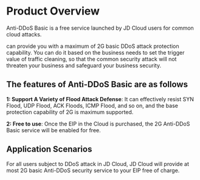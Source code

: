 # Product Overview

Anti-DDoS Basic is a free service launched by JD Cloud users for common cloud attacks. 

can provide you with a maximum of 2G basic DDoS attack protection capability. You can do it based on the business needs to set the trigger value of traffic cleaning, so that the common security attack will not threaten your business and safeguard your business security.

## The features of Anti-DDoS Basic are as follows

**1: Support A Variety of Flood Attack Defense**: It can effectively resist SYN Flood, UDP Flood, ACK Floods, ICMP Flood, and so on, and the base protection capability of 2G is maximum supported.

**2: Free to use**: Once the EIP in the Cloud is purchased, the 2G Anti-DDoS Basic service will be enabled for free.

## Application Scenarios

For all users subject to DDoS attack in JD Cloud, JD Cloud will provide at most 2G basic Anti-DDoS security service to your EIP free of charge.
